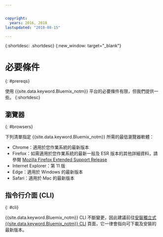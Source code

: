 ```yaml
---


copyright:
  years: 2016, 2018
lastupdated: "2018-08-15"

---
```


{:shortdesc: .shortdesc}
{:new_window: target="_blank"}

# 必要條件
{: #prereqs}

使用 {{site.data.keyword.Bluemix_notm}} 平台的必要條件有限，但我們提供一些。
{:shortdesc}

## 瀏覽器
{: #browsers}

下列清單指定 {{site.data.keyword.Bluemix_notm}} 所需的最低瀏覽器軟體：

 * Chrome：適用於您作業系統的最新版本
 * Firefox：如需適用於您作業系統的最新一般及 ESR 版本的其他詳細資料，請參閱 [Mozilla Firefox
Extended Support Release](https://www.mozilla.org/firefox/organizations/)
 * Internet Explorer：第 11 版
 * Edge：適用於 Windows 的最新版本
 * Safari：適用於 Mac 的最新版本

## 指令行介面 (CLI)
{: #cli}

{{site.data.keyword.Bluemix_notm}} CLI 不斷變更，因此建議前往[安裝獨立式 {{site.data.keyword.Bluemix_notm}} CLI](/docs/cli/reference/ibmcloud/download_cli.html) 頁面，它一律會指向可下載及安裝的最新版本。
